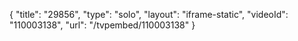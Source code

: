 {
    "title": "29856",
    "type": "solo",
    "layout": "iframe-static",
    "videoId": "110003138",
    "url": "\/tvpembed\/110003138"
}